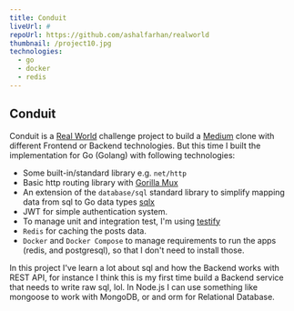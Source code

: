 ```yaml
---
title: Conduit
liveUrl: #
repoUrl: https://github.com/ashalfarhan/realworld
thumbnail: /project10.jpg
technologies:
  - go
  - docker
  - redis
---
```


## Conduit

Conduit is a [Real World](https://realworld-docs.netlify.app/docs/intro) challenge project to build a [Medium](https://medium.com) clone with different Frontend or Backend technologies. But this time I built the implementation for Go (Golang) with following technologies:

- Some built-in/standard library e.g. `net/http`
- Basic http routing library with [Gorilla Mux](https://github.com/gorilla/mux)
- An extension of the `database/sql` standard library to simplify mapping data from sql to Go data types [sqlx](https://github.com/jmoiron/sqlx)
- JWT for simple authentication system.
- To manage unit and integration test, I'm using [testify](https://github.com/stretchr/testify)
- `Redis` for caching the posts data.
- `Docker` and `Docker Compose` to manage requirements to run the apps (redis, and postgresql), so that I don't need to install those.

In this project I've learn a lot about sql and how the Backend works with REST API, for instance I think this is my first time build a Backend service that needs to write raw sql, lol. In Node.js I can use something like mongoose to work with MongoDB, or and orm for Relational Database.
